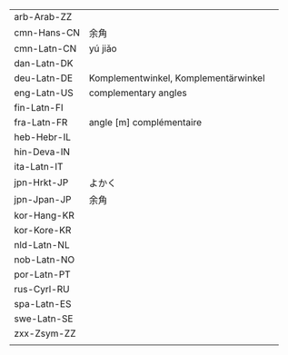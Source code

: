 | | | |
|-|-|-|
| arb-Arab-ZZ |  |  |
| cmn-Hans-CN | 余角 |  |
| cmn-Latn-CN | yú jiǎo |  |
| dan-Latn-DK |  |  |
| deu-Latn-DE | Komplementwinkel, Komplementärwinkel |  |
| eng-Latn-US | complementary angles |  |
| fin-Latn-FI |  |  |
| fra-Latn-FR | angle [m] complémentaire |  |
| heb-Hebr-IL |  |  |
| hin-Deva-IN |  |  |
| ita-Latn-IT |  |  |
| jpn-Hrkt-JP | よかく |  |
| jpn-Jpan-JP | 余角 |  |
| kor-Hang-KR |  |  |
| kor-Kore-KR |  |  |
| nld-Latn-NL |  |  |
| nob-Latn-NO |  |  |
| por-Latn-PT |  |  |
| rus-Cyrl-RU |  |  |
| spa-Latn-ES |  |  |
| swe-Latn-SE |  |  |
| zxx-Zsym-ZZ |  |  |
|  |  |  |